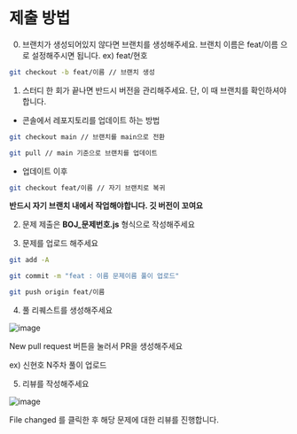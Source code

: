 # 제출 방법

0. 브랜치가 생성되어있지 않다면 브랜치를 생성해주세요. 브랜치 이름은 feat/이름 으로 설정해주시면 됩니다. ex) feat/현호

```bash
git checkout -b feat/이름 // 브랜치 생성
```

1. 스터디 한 회가 끝나면 반드시 버전을 관리해주세요. 단, 이 때 브랜치를 확인하셔야합니다.

- 콘솔에서 레포지토리를 업데이트 하는 방법

```bash
git checkout main // 브랜치를 main으로 전환

git pull // main 기준으로 브랜치를 업데이트
```

- 업데이트 이후

```bash
git checkout feat/이름 // 자기 브랜치로 복귀
```

**반드시 자기 브랜치 내에서 작업해야합니다. 깃 버전이 꼬여요**

2. 문제 제출은 **BOJ\_문제번호.js** 형식으로 작성해주세요

3. 문제를 업로드 해주세요

```bash
git add -A

git commit -m "feat : 이름 문제이름 풀이 업로드"

git push origin feat/이름
```

4. 풀 리퀘스트를 생성해주세요

![image](https://github.com/SWARVY/Caffhheiene_introduce/assets/53262430/526e31fc-a94a-485f-a7cd-7b4d4807b326)

New pull request 버튼을 눌러서 PR을 생성해주세요

ex) 신현호 N주차 풀이 업로드

5. 리뷰를 작성해주세요

![image](https://github.com/SWARVY/SWARVY/assets/53262430/606b7a32-aeaa-4508-b940-398dd7097f75)

File changed 를 클릭한 후 해당 문제에 대한 리뷰를 진행합니다.
